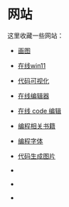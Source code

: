 # 网站

这里收藏一些网站：

- [画图](https://asciiflow.com/#/)

- [在线win11](https://win11.blueedge.me/)
- [代码可视化](https://pythontutor.com/)
- [在线编辑器](https://markdown.devtool.tech/app)
- [在线 code 编辑](https://code.meideng.net/ )
- [编程相关书籍](https://www.bookstack.cn/)
- [编程字体](https://www.codingfont.com/)
- [代码生成图片](https://www.codepng.app/)
- [](https://handtracking.io/)
- [](https://colorfu.art/editor)
- [](https://flat.whiteboard.agora.io/)

 
 <comment-comment/> 
 